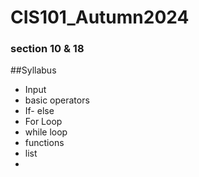 # CIS101_Autumn2024
### section 10 & 18
##Syllabus
- Input
- basic operators
- If- else
- For Loop
- while loop
- functions
- list
- 
